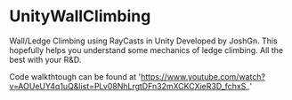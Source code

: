 # UnityWallClimbing
Wall/Ledge Climbing using RayCasts in Unity
Developed by JoshGn.
This hopefully helps you understand some mechanics of ledge climbing.
All the best with your R&D.

Code walkthtough can be found at 'https://www.youtube.com/watch?v=AOUeUY4q1uQ&list=PLv08NhLrgtDFn32mXCKCXieR3D_fchxS_'
